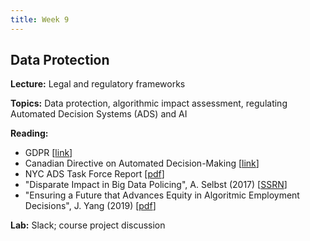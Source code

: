 ```yaml
---
title: Week 9
---
```


## Data Protection

**Lecture:** Legal and regulatory frameworks

**Topics:** Data protection, algorithmic impact assessment, regulating Automated Decision Systems (ADS) and AI

**Reading:**

* GDPR [[link](https://gdpr-info.eu)]  
*   Canadian Directive on Automated Decision-Making [[link](https://www.tbs-sct.gc.ca/pol/doc-eng.aspx?id=32592)]  
*   NYC ADS Task Force Report [[pdf](https://www1.nyc.gov/assets/adstaskforce/downloads/pdf/ADS-Report-11192019.pdf)]
*   "Disparate Impact in Big Data Policing",  A. Selbst (2017) [[SSRN](https://papers.ssrn.com/sol3/papers.cfm?abstract_id=2819182)]  
*   "Ensuring a Future that Advances Equity in Algoritmic Employment Decisions",  J. Yang (2019) [[pdf](https://www.urban.org/sites/default/files/publication/101676/testimony_future_of_work_and_technology_-_jenny_yang_0_1.pdf)]

**Lab:** Slack; course project discussion

